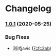 # Changelog

### [1.0.1](https://gitlab.dxy.net///compare/v1.0.5...v1.0.1) (2020-05-25)


### Bug Fixes

* 测试javis ([7cfc2ab](https://gitlab.dxy.net///commit/7cfc2ab13a9ccd1b1b540d51decf52d54b578392))
